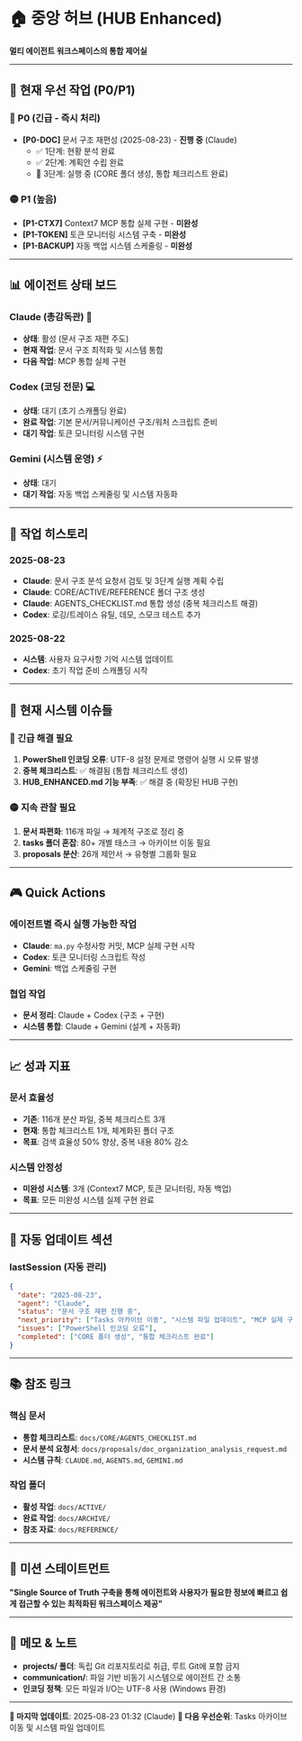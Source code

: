 # 🏠 중앙 허브 (HUB Enhanced)

**멀티 에이전트 워크스페이스의 통합 제어실**

---

## 🎯 현재 우선 작업 (P0/P1)

### 🔴 P0 (긴급 - 즉시 처리)
- **[P0-DOC]** 문서 구조 재편성 (2025-08-23) - **진행 중** (Claude)
  - ✅ 1단계: 현황 분석 완료
  - ✅ 2단계: 계획안 수립 완료  
  - 🔄 3단계: 실행 중 (CORE 폴더 생성, 통합 체크리스트 완료)

### 🟡 P1 (높음)
- **[P1-CTX7]** Context7 MCP 통합 실제 구현 - **미완성**
- **[P1-TOKEN]** 토큰 모니터링 시스템 구축 - **미완성**
- **[P1-BACKUP]** 자동 백업 시스템 스케줄링 - **미완성**

---

## 📊 에이전트 상태 보드

### Claude (총감독관) 🧠
- **상태**: 활성 (문서 구조 재편 주도)
- **현재 작업**: 문서 구조 최적화 및 시스템 통합
- **다음 작업**: MCP 통합 실제 구현

### Codex (코딩 전문) 💻  
- **상태**: 대기 (초기 스캐폴딩 완료)
- **완료 작업**: 기본 문서/커뮤니케이션 구조/워처 스크립트 준비
- **대기 작업**: 토큰 모니터링 시스템 구현

### Gemini (시스템 운영) ⚡
- **상태**: 대기
- **대기 작업**: 자동 백업 스케줄링 및 시스템 자동화

---

## 📅 작업 히스토리

### 2025-08-23
- **Claude**: 문서 구조 분석 요청서 검토 및 3단계 실행 계획 수립
- **Claude**: CORE/ACTIVE/REFERENCE 폴더 구조 생성
- **Claude**: AGENTS_CHECKLIST.md 통합 생성 (중복 체크리스트 해결)
- **Codex**: 로깅/트레이스 유틸, 데모, 스모크 테스트 추가

### 2025-08-22  
- **시스템**: 사용자 요구사항 기억 시스템 업데이트
- **Codex**: 초기 작업 준비 스캐폴딩 시작

---

## 🚨 **현재 시스템 이슈들**

### 🔴 긴급 해결 필요
1. **PowerShell 인코딩 오류**: UTF-8 설정 문제로 명령어 실행 시 오류 발생
2. **중복 체크리스트**: ✅ 해결됨 (통합 체크리스트 생성)
3. **HUB_ENHANCED.md 기능 부족**: ✅ 해결 중 (확장된 HUB 구현)

### 🟡 지속 관찰 필요  
1. **문서 파편화**: 116개 파일 → 체계적 구조로 정리 중
2. **tasks 폴더 혼잡**: 80+ 개별 태스크 → 아카이브 이동 필요
3. **proposals 분산**: 26개 제안서 → 유형별 그룹화 필요

---

## 🎮 **Quick Actions**

### 에이전트별 즉시 실행 가능한 작업
- **Claude**: `ma.py` 수정사항 커밋, MCP 실제 구현 시작
- **Codex**: 토큰 모니터링 스크립트 작성
- **Gemini**: 백업 스케줄링 구현

### 협업 작업
- **문서 정리**: Claude + Codex (구조 + 구현)
- **시스템 통합**: Claude + Gemini (설계 + 자동화)

---

## 📈 **성과 지표**

### 문서 효율성
- **기존**: 116개 분산 파일, 중복 체크리스트 3개
- **현재**: 통합 체크리스트 1개, 체계화된 폴더 구조
- **목표**: 검색 효율성 50% 향상, 중복 내용 80% 감소

### 시스템 안정성  
- **미완성 시스템**: 3개 (Context7 MCP, 토큰 모니터링, 자동 백업)
- **목표**: 모든 미완성 시스템 실제 구현 완료

---

## 🔄 **자동 업데이트 섹션**

### __lastSession__ (자동 관리)
```json
{
  "date": "2025-08-23",
  "agent": "Claude",
  "status": "문서 구조 재편 진행 중",
  "next_priority": ["Tasks 아카이브 이동", "시스템 파일 업데이트", "MCP 실제 구현"],
  "issues": ["PowerShell 인코딩 오류"],
  "completed": ["CORE 폴더 생성", "통합 체크리스트 완료"]
}
```

---

## 📚 **참조 링크**

### 핵심 문서
- **통합 체크리스트**: `docs/CORE/AGENTS_CHECKLIST.md`
- **문서 분석 요청서**: `docs/proposals/doc_organization_analysis_request.md`
- **시스템 규칙**: `CLAUDE.md`, `AGENTS.md`, `GEMINI.md`

### 작업 폴더
- **활성 작업**: `docs/ACTIVE/`
- **완료 작업**: `docs/ARCHIVE/`
- **참조 자료**: `docs/REFERENCE/`

---

## 🎯 **미션 스테이트먼트**

**"Single Source of Truth 구축을 통해 에이전트와 사용자가 필요한 정보에 빠르고 쉽게 접근할 수 있는 최적화된 워크스페이스 제공"**

---

## 📝 **메모 & 노트**

- **projects/ 폴더**: 독립 Git 리포지토리로 취급, 루트 Git에 포함 금지
- **communication/**: 파일 기반 비동기 시스템으로 에이전트 간 소통
- **인코딩 정책**: 모든 파일과 I/O는 UTF-8 사용 (Windows 환경)

---

**🔄 마지막 업데이트**: 2025-08-23 01:32 (Claude)
**🎯 다음 우선순위**: Tasks 아카이브 이동 및 시스템 파일 업데이트